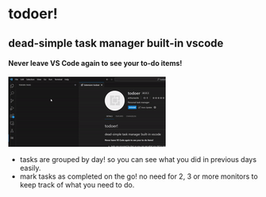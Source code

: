 # todoer!
## dead-simple task manager built-in vscode

#### Never leave VS Code again to see your to-do items!

![usage GIF](/media/gif.gif)

- tasks are grouped by day! so you can see what you did in previous days easily.
- mark tasks as completed on the go! no need for 2, 3 or more monitors to keep track of what you need to do.